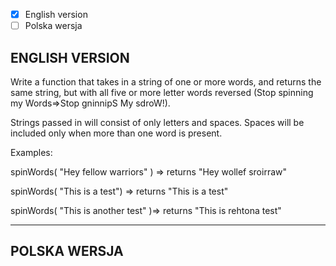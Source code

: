 - [X] English version  
- [ ] Polska wersja  
  
## ENGLISH VERSION
Write a function that takes in a string of one or more words, and returns the same string, but with all five or more letter words reversed (Stop spinning my Words=>Stop gninnipS My sdroW!). 

Strings passed in will consist of only letters and spaces. Spaces will be included only when more than one word is present.

Examples: 

spinWords( "Hey fellow warriors" ) => returns "Hey wollef sroirraw" 

spinWords( "This is a test") => returns "This is a test" 

spinWords( "This is another test" )=> returns "This is rehtona test"
  
  ---  
## POLSKA WERSJA  

  
